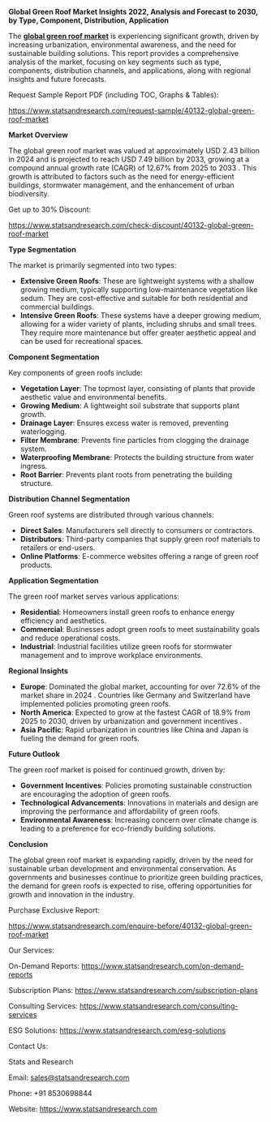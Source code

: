 ﻿**Global Green Roof Market Insights 2022, Analysis and Forecast to 2030, by Type, Component, Distribution, Application**

The [**global green roof market**](https://www.statsandresearch.com/report/40132-global-green-roof-market) is experiencing significant growth, driven by increasing urbanization, environmental awareness, and the need for sustainable building solutions. This report provides a comprehensive analysis of the market, focusing on key segments such as type, components, distribution channels, and applications, along with regional insights and future forecasts.

Request Sample Report PDF (including TOC, Graphs & Tables):

<https://www.statsandresearch.com/request-sample/40132-global-green-roof-market>

**Market Overview**

The global green roof market was valued at approximately USD 2.43 billion in 2024 and is projected to reach USD 7.49 billion by 2033, growing at a compound annual growth rate (CAGR) of 12.67% from 2025 to 2033 . This growth is attributed to factors such as the need for energy-efficient buildings, stormwater management, and the enhancement of urban biodiversity.

Get up to 30% Discount:

<https://www.statsandresearch.com/check-discount/40132-global-green-roof-market>

**Type Segmentation**

The market is primarily segmented into two types:

- **Extensive Green Roofs**: These are lightweight systems with a shallow growing medium, typically supporting low-maintenance vegetation like sedum. They are cost-effective and suitable for both residential and commercial buildings.
- **Intensive Green Roofs**: These systems have a deeper growing medium, allowing for a wider variety of plants, including shrubs and small trees. They require more maintenance but offer greater aesthetic appeal and can be used for recreational spaces.

**Component Segmentation**

Key components of green roofs include:

- **Vegetation Layer**: The topmost layer, consisting of plants that provide aesthetic value and environmental benefits.
- **Growing Medium**: A lightweight soil substrate that supports plant growth.
- **Drainage Layer**: Ensures excess water is removed, preventing waterlogging.
- **Filter Membrane**: Prevents fine particles from clogging the drainage system.
- **Waterproofing Membrane**: Protects the building structure from water ingress.
- **Root Barrier**: Prevents plant roots from penetrating the building structure.

**Distribution Channel Segmentation**

Green roof systems are distributed through various channels:

- **Direct Sales**: Manufacturers sell directly to consumers or contractors.
- **Distributors**: Third-party companies that supply green roof materials to retailers or end-users.
- **Online Platforms**: E-commerce websites offering a range of green roof products.

**Application Segmentation**

The green roof market serves various applications:

- **Residential**: Homeowners install green roofs to enhance energy efficiency and aesthetics.
- **Commercial**: Businesses adopt green roofs to meet sustainability goals and reduce operational costs.
- **Industrial**: Industrial facilities utilize green roofs for stormwater management and to improve workplace environments.

**Regional Insights**

- **Europe**: Dominated the global market, accounting for over 72.6% of the market share in 2024 . Countries like Germany and Switzerland have implemented policies promoting green roofs.
- **North America**: Expected to grow at the fastest CAGR of 18.9% from 2025 to 2030, driven by urbanization and government incentives .
- **Asia Pacific**: Rapid urbanization in countries like China and Japan is fueling the demand for green roofs.

**Future Outlook**

The green roof market is poised for continued growth, driven by:

- **Government Incentives**: Policies promoting sustainable construction are encouraging the adoption of green roofs.
- **Technological Advancements**: Innovations in materials and design are improving the performance and affordability of green roofs.
- **Environmental Awareness**: Increasing concern over climate change is leading to a preference for eco-friendly building solutions.

**Conclusion**

The global green roof market is expanding rapidly, driven by the need for sustainable urban development and environmental conservation. As governments and businesses continue to prioritize green building practices, the demand for green roofs is expected to rise, offering opportunities for growth and innovation in the industry.

Purchase Exclusive Report:

<https://www.statsandresearch.com/enquire-before/40132-global-green-roof-market>


Our Services:

On-Demand Reports: <https://www.statsandresearch.com/on-demand-reports>

Subscription Plans: <https://www.statsandresearch.com/subscription-plans>

Consulting Services: <https://www.statsandresearch.com/consulting-services>

ESG Solutions: <https://www.statsandresearch.com/esg-solutions>

Contact Us:

Stats and Research

Email: <sales@statsandresearch.com>

Phone: +91 8530698844

Website: <https://www.statsandresearch.com>







